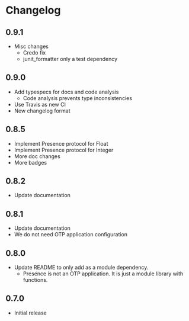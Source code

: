 # Changelog

## 0.9.1

- Misc changes
  - Credo fix
  - junit_formatter only a test dependency

## 0.9.0

- Add typespecs for docs and code analysis
  - Code analysis prevents type inconsistencies
- Use Travis as new CI
- New changelog format

## 0.8.5

- Implement Presence protocol for Float
- Implement Presence protocol for Integer
- More doc changes
- More badges

## 0.8.2

- Update documentation

## 0.8.1

- Update documentation
- We do not need OTP application configuration

## 0.8.0

- Update README to only add as a module dependency.
  - Presence is not an OTP application. It is just a module library with functions.

## 0.7.0

- Initial release
